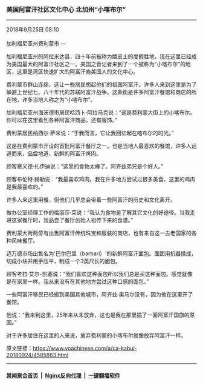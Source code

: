 ### 美国阿富汗社区文化中心 北加州“小喀布尔” 
------------------------

<div class="published">
 <span class="date" title="中国时间">
  <time datetime="2018-09-25T08:10:31+08:00">
   2018年9月25日 08:10
  </time>
 </span>
</div>
<br/>
<div class="wsw">
 <span class="dateline">
  加利福尼亚州费利蒙市 —
 </span>
 <p>
  加利福尼亚州的阿拉米达县，四十年前被称为嬉皮士的度假胜地，现在这里已经成为美国最大的阿富汗社区之一。美国之音记者来到了一个被称为“小喀布尔”的地区，这里是湾区快速扩大的阿富汗裔美国人的文化中心。
 </p>
 <p>
  费利蒙市群山连绵，这让一些居民想起他们的祖国阿富汗。许多人来到这里是为了躲避上世纪七、八十年代的苏联阿富汗战争。这条街是许多阿富汗餐馆和商店的所在地，许多当地人称之为“小喀布尔”。
 </p>
 <p>
  加利福尼亚州海沃德市居民哈西卜·阿拉马克说：“这是费利蒙大街上的小喀布尔。你可以在这里看到各种阿富汗商品。还有服饰。”
 </p>
 <p>
  费利蒙居民纳西尔·萨米说：“于我而言，它让我回忆起在喀布尔的时光。”
 </p>
 <p>
  这是在费利蒙市开设的首批阿富汗餐厅之一。也是当地人最喜欢的餐馆，许多人远道而来，品尝地道、新鲜的阿富汗烤肉。
 </p>
 <p>
  顾客赛义德·扎伊迪说：“这里的食物太棒了。阿齐兹弟兄是个好人。”
 </p>
 <p>
  顾客布伦特·赫勒说：“我最喜欢鸡肉。我在许多地方尝试过很多美食，这里的鸡肉是我最喜欢的。”
 </p>
 <p>
  许多人来这里用餐，但他们几乎总会带着一些阿富汗的历史和文化离开。
 </p>
 <p>
  做办公室经理工作的梅丽莎·莱说：“我认为食物是了解其它文化的好途径。当我走进这家餐厅时，我品尝了餐厅创始人祖传下来的食谱。”
 </p>
 <p>
  费利蒙大街两旁有出售阿富汗传统珠宝和服装的商店，也有来自这一古老国家的各种风味餐厅。
 </p>
 <p>
  迈万德市场出售名为'巴尔巴里（barbari）'的新鲜阿富汗面包。面团用机器揉成，切成小块并用手压平，制成一个3英尺长的面包。
 </p>
 <p>
  顾客考拉·艾尔-凯塞说：“我们喜欢这种面包所以我们总是买这种面包。感觉就像是在家里一样。我从来没有在其他地方尝过这种口感的面包。”
 </p>
 <p>
  一些阿富汗移民已经搬到美国其他城市，阿齐兹·奥马尔没有，因为他在这里开了餐馆。
 </p>
 <p>
  他说：“我来到这里，25年来从未放弃，这也是我在那里插了一面阿富汗国旗的原因。”
 </p>
 <p>
  对于许多居住在这里的人来说，放弃费利蒙的小喀布尔就像放弃阿富汗一样。
 </p>
</div>

原文链接：https://www.voachinese.com/a/ca-kabul-20180924/4585863.html


------------------------
#### [禁闻聚合首页](https://github.com/gfw-breaker/banned-news/blob/master/README.md) &nbsp;|&nbsp; [Nginx反向代理](https://github.com/gfw-breaker/open-proxy/blob/master/README.md) &nbsp;|&nbsp;  [一键翻墙软件](https://github.com/gfw-breaker/nogfw/blob/master/README.md)